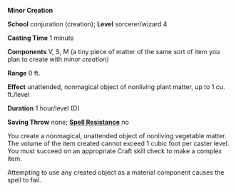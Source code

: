  **Minor Creation**

**School** conjuration (creation); **Level** sorcerer/wizard 4

**Casting Time** 1 minute

**Components** V, S, M (a tiny piece of matter of the same sort of item you plan to create with _minor creation)_

**Range** 0 ft.

**Effect** unattended, nonmagical object of nonliving plant matter, up to 1 cu. ft./level

**Duration** 1 hour/level (D)

**Saving Throw** none; **[Spell Resistance](../glossary.md#_spell-resistance)** no

You create a nonmagical, unattended object of nonliving vegetable matter. The volume of the item created cannot exceed 1 cubic foot per caster level. You must succeed on an appropriate Craft skill check to make a complex item.

Attempting to use any created object as a material component causes the spell to fail.

